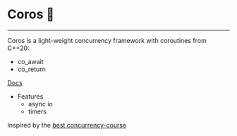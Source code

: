 # Coros 🚀

---
Coros is a light-weight concurrency framework with coroutines from C++20:
  - co_await
  - co_return

[Docs](docs/docs.md)

- Features
    - async io
    - timers


Inspired by the [best concurrency-course](https://www.youtube.com/playlist?list=PL4_hYwCyhAva37lNnoMuBcKRELso5nvBm)